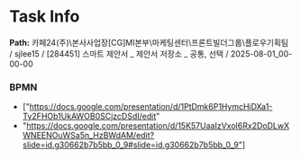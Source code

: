 # Task Info

**Path:** 카페24(주)\본사사업장\[CG]MI본부\마케팅센터\프론트빌더그룹\플로우기획팀 / sjlee15 / [284451] 스마트 제안서 _ 제안서 저장소 _ 공통, 선택 / 2025-08-01_00-00-00

### BPMN
- ["https://docs.google.com/presentation/d/1PtDmk6P1HymcHiDXa1-Ty2FHOb1UkAWOB0SCjzcDSdI/edit"
- "https://docs.google.com/presentation/d/15K57UaaIzVxoI6Rx2DoDLwXWNEENOuWSa5n_HzBWdAM/edit?slide=id.g30662b7b5bb_0_9#slide=id.g30662b7b5bb_0_9"]

